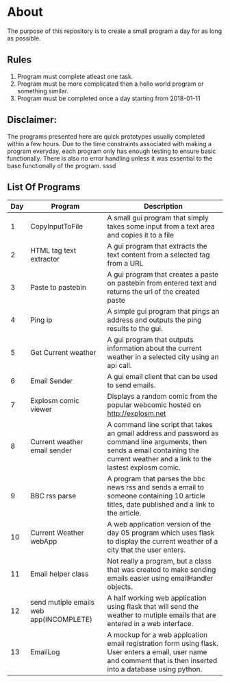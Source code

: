 About
================================================
The purpose of this repository is to create a small program a day for as long as possible.

Rules
---
1. Program must complete atleast one task.
2. Program must be more complicated then a hello world program or something similar.
3. Program must be completed once a day starting from 2018-01-11

Disclaimer:
---
The programs presented here are quick prototypes usually completed within a few hours. Due to the time constraints associated with making a program everyday, each program only has enough testing to ensure basic functionally. There is also no error handling unless it was essential to the base functionally of the program.  sssd

List Of Programs
---

|Day		|Program		|Description|
|-----------|---------------|-----------|
|1			|CopyInputToFile|A small gui program that simply takes some input from a text area and copies it to a file|
|2          |HTML tag text extractor|A gui program that extracts the text content from a selected tag from a URL|
|3			|Paste to pastebin|A gui program that creates a paste on pastebin from entered text and returns the url of the created paste|
|4			|Ping ip		|A simple gui program that pings an address and outputs the ping results to the gui.| 
|5			|Get Current weather| A gui program that outputs information about the current weather in a selected city using an api call.| 
|6			|Email Sender| A gui email client that can be used to send emails.| 
|7			|Explosm comic viewer| Displays a random comic from the popular webcomic hosted on http://explosm.net |
|8			|Current weather email sender| A command line script that takes an gmail address and password as command line arguments, then sends a email containing the current weather and a link to the lastest explosm comic.|
|9			|BBC rss parse| A program that parses the bbc news rss and sends a email to someone containing 10 article titles, date published and a link to the article.|
|10		    |Current Weather webApp| A web application version of the day 05 program which uses flask to display the current weather of a city that the user enters.|
|11			|Email helper class| Not really a program, but a class that was created to make sending emails easier using emailHandler objects.|
|12			|send mutiple emails web app(INCOMPLETE)|A half working web application using flask that will send the weather to mutiple emails that are entered in a web interface.|
|13			|EmailLog| A mockup for a web applcation email registration form using flask. User enters a email, user name and comment that is then inserted into a database using python.| 